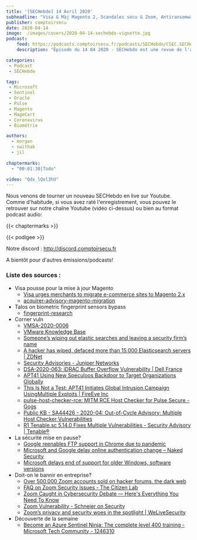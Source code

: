 ```yaml
---
title: '[SECHebdo] 14 Avril 2020'
subheadline: "Visa & Màj Magento 2, Scandales sécu & Zoom, Antiransomware Win 10, Pandémie & Sécurité, Biométrie, CornerVuln, Cours Azure Sentinel etc."
publisher: comptoirsecu
date: 2020-04-14
image:  /images/covers/2020-04-14-sechebdo-vignette.jpg
podcast:
    feed: https://podcasts.comptoirsecu.fr/podcasts/SECHebdo/CSEC.SECHebdo.2020-04-14.m4a
    description: "Épisode du 14 04 2020 - SECHebdo est une revue de l'actualité cybersécurité réalisée en live sur Youtube, généralement le mardi soir."

categories:
 - Podcast
 - SECHebdo

tags:
 - Microsoft
 - Sentinel
 - Oracle
 - Pulse
 - Magento
 - MageCart
 - Coronavirus
 - Biométrie

authors:
  - morgan
  - swithak
  - jil
  
chaptermarks:
  - "00:01:30|Todo"

video: "Qdx_lQol3hU"
---
```


Nous venons de tourner un nouveau SECHebdo en live sur Youtube. Comme d'habitude, si vous avez raté l'enregistrement, vous pouvez le retrouver sur notre chaîne Youtube (vidéo ci-dessus) ou bien au format podcast audio:

{{< chaptermarks >}}

{{< podigee >}}

Notre discord : <http://discord.comptoirsecu.fr>

A bientôt pour d'autres émissions/podcasts!

### Liste des sources :

*  Visa pousse pour la mise à jour Magento
	* [Visa urges merchants to migrate e-commerce sites to Magento 2.x](https://www.bleepingcomputer.com/news/security/visa-urges-merchants-to-migrate-e-commerce-sites-to-magento-2x/)
	* [acquirer-advisory-magento-migration](https://usa.visa.com/content/dam/VCOM/global/support-legal/documents/acquirer-advisory-magento-migration.pdf)
*  Talos on biometric fingerprint sensors bypass
	* [fingerprint-research](https://blog.talosintelligence.com/2020/04/fingerprint-research.html)
*  Corner vuln
	* [VMSA-2020-0006](https://www.vmware.com/security/advisories/VMSA-2020-0006.html)
	* [VMware Knowledge Base](https://kb.vmware.com/s/article/78543)
	* [Someone’s wiping out elastic searches and leaving a security firm’s name](https://www.databreaches.net/someones-wiping-out-elastic-searches-and-leaving-a-security-firms-name/)
	* [A hacker has wiped, defaced more than 15,000 Elasticsearch servers | ZDNet](https://www.zdnet.com/article/a-hacker-has-wiped-defaced-more-than-15000-elasticsearch-servers/)
	* [Security Advisories - Juniper Networks](https://kb.juniper.net/InfoCenter/index?page=content&channel=SECURITY_ADVISORIES)
	* [DSA-2020-063: iDRAC Buffer Overflow Vulnerability | Dell France](https://www.dell.com/support/article/fr-fr/sln320717/dsa-2020-063-idrac-buffer-overflow-vulnerability?lang=en)
	* [APT41 Using New Speculoos Backdoor to Target Organizations Globally](https://unit42.paloaltonetworks.com/apt41-using-new-speculoos-backdoor-to-target-organizations-globally/)
	* [This Is Not a Test: APT41 Initiates Global Intrusion Campaign UsingMultiple Exploits | FireEye Inc](https://www.fireeye.com/blog/threat-research/2020/03/apt41-initiates-global-intrusion-campaign-using-multiple-exploits.html)
	* [pulse-host-checker-rce: MITM RCE Host Checker for Pulse Secure - Gogs](https://git.lsd.cat/g/pulse-host-checker-rce)
	* [Public KB - SA44426 - 2020-04: Out-of-Cycle Advisory: Multiple Host Checker Vulnerabilities](https://kb.pulsesecure.net/articles/Pulse_Security_Advisories/SA44426)
	* [R1 Tenable.sc 5.14.0 Fixes Multiple Vulnerabilities - Security Advisory | Tenable®](https://www.tenable.com/security/tns-2020-02)
*  La sécurité mise en pause?
	* [Google reenables FTP support in Chrome due to pandemic](https://www.bleepingcomputer.com/news/google/google-reenables-ftp-support-in-chrome-due-to-pandemic/)
	* [Microsoft and Google delay online authentication change – Naked Security](https://nakedsecurity.sophos.com/2020/04/14/microsoft-and-google-delay-online-authentication-change/)
	* [Microsoft delays end of support for older Windows, software versions](https://www.bleepingcomputer.com/news/microsoft/microsoft-delays-end-of-support-for-older-windows-software-versions/)
*  Doit-on le bannir en entreprise?
	* [Over 500,000 Zoom accounts sold on hacker forums, the dark web](https://www.bleepingcomputer.com/news/security/over-500-000-zoom-accounts-sold-on-hacker-forums-the-dark-web/)
	* [FAQ on Zoom Security Issues - The Citizen Lab](https://citizenlab.ca/2020/04/faq-on-zoom-security-issues/)
	* [Zoom Caught in Cybersecurity Debate — Here's Everything You Need To Know](https://thehackernews.com/2020/04/zoom-cybersecurity-hacking.html)
	* [Zoom Vulnerability - Schneier on Security](https://www.schneier.com/blog/archives/2019/07/zoom_vulnerabil.html)
	* [Zoom’s privacy and security woes in the spotlight | WeLiveSecurity](https://www.welivesecurity.com/2020/04/03/zoom-privacy-security-spotlight/)
*  Découverte de la semaine
	* [Become an Azure Sentinel Ninja: The complete level 400 training - Microsoft Tech Community - 1246310](https://techcommunity.microsoft.com/t5/azure-sentinel/become-an-azure-sentinel-ninja-the-complete-level-400-training/ba-p/1246310)
